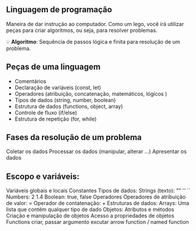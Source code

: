## Linguagem de programação
Maneira de dar instrução ao computador. Como um lego, você irá utilizar peças para criar algoritmos, ou seja, para resolver problemas.

💡 **Algoritmo**: Sequência de passos lógica e finita para resolução de um problema.

## Peças de uma linguagem
- Comentários
- Declaração de variáveis (const, let)
- Operadores (atribuição, concatenação, matemáticos, lógicos )
- Tipos de dados (string, number, boolean)
- Estrutura de dados (functions, object, array)
- Controle de fluxo (if/else)
- Estrutura de repetição (for, while)

## Fases da resolução de um problema
 Coletar os dados 
 Processar os dados (manipular, alterar ...) 
 Apresentar os dados

## Escopo e variáveis:
 Variáveis globais e locais
 Constantes
Tipos de dados:
 Strings (texto): "" '' ``
 Numbers: 2 1.4
 Boolean: true, false
Operadores
 Operadores de atribuição de valor: =
 Operador de contatenação: +
Estruturas de dados:
Arrays:
 Uma lista que contém qualquer tipo de dado
Objetos:
 Atributos e métodos
 Criação e manipulação de objetos
 Acesso a propriedades de objetos
Functions
 criar, passar argumento
 excutar
 arrow function / named function